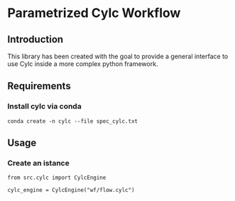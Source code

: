 # Parametrized Cylc Workflow

## Introduction

This library has been created with the goal to provide a general interface to use Cylc inside a more complex python framework.

## Requirements

### Install cylc via conda

```shell
conda create -n cylc --file spec_cylc.txt
```


## Usage

### Create an istance

```shell
from src.cylc import CylcEngine

cylc_engine = CylcEngine("wf/flow.cylc")
